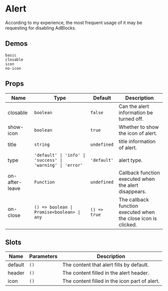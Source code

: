 # Alert

According to my experience, the most frequent usage of it may be requesting for disabling AdBlocks.

## Demos

```demo
basic
closable
icon
no-icon
```

## Props

| Name | Type | Default | Description |
| --- | --- | --- | --- |
| closable | `boolean` | `false` | Can the alert information be turned off. |
| show-icon | `boolean` | `true` | Whether to show the icon of alert. |
| title | `string` | `undefined` | title information of alert. |
| type | `'default' \| 'info' \| 'success' \| 'warning' \| 'error'` | `'default'` | alert type. |
| on-after-leave | `Function` | `undefined` | Callback function executed when the alert disappears. |
| on-close | `() => boolean \| Promise<boolean> \| any` | `() => true` | The callback function executed when the close icon is clicked. |

## Slots

| Name    | Parameters | Description                                   |
| ------- | ---------- | --------------------------------------------- |
| default | `()`       | The content that alert fills by default.      |
| header  | `()`       | The content filled in the alert header.       |
| icon    | `()`       | The content filled in the icon part of alert. |
